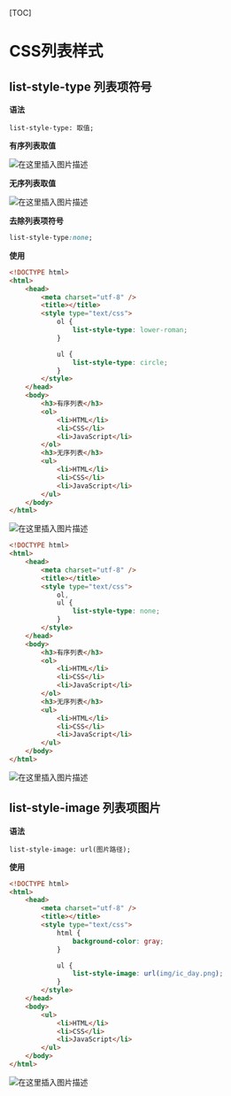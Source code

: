[TOC]

# CSS列表样式

## list-style-type 列表项符号

**语法**

```
list-style-type: 取值;
```

**有序列表取值**

![在这里插入图片描述](https://img-blog.csdnimg.cn/e4ebc84bb535416cb565678269970030.png)

**无序列表取值**

![在这里插入图片描述](https://img-blog.csdnimg.cn/62972dee383348d092ee623320dd6308.png)

**去除列表项符号**

```css
list-style-type:none;
```

**使用**

```html
<!DOCTYPE html>
<html>
    <head>
        <meta charset="utf-8" />
        <title></title>
        <style type="text/css">
            ol {
                list-style-type: lower-roman;
            }

            ul {
                list-style-type: circle;
            }
        </style>
    </head>
    <body>
        <h3>有序列表</h3>
        <ol>
            <li>HTML</li>
            <li>CSS</li>
            <li>JavaScript</li>
        </ol>
        <h3>无序列表</h3>
        <ul>
            <li>HTML</li>
            <li>CSS</li>
            <li>JavaScript</li>
        </ul>
    </body>
</html>
```

![在这里插入图片描述](https://img-blog.csdnimg.cn/07b4639d500f49b3bfc1b1a5dbffdb7a.png)

```html
<!DOCTYPE html>
<html>
	<head>
		<meta charset="utf-8" />
		<title></title>
		<style type="text/css">
			ol,
			ul {
				list-style-type: none;
			}
		</style>
	</head>
	<body>
		<h3>有序列表</h3>
		<ol>
			<li>HTML</li>
			<li>CSS</li>
			<li>JavaScript</li>
		</ol>
		<h3>无序列表</h3>
		<ul>
			<li>HTML</li>
			<li>CSS</li>
			<li>JavaScript</li>
		</ul>
	</body>
</html>
```

![在这里插入图片描述](https://img-blog.csdnimg.cn/a416f86903c24397ba41191a9a31dc76.png)



## list-style-image 列表项图片

**语法**

```
list-style-image: url(图片路径);
```

**使用**

```html
<!DOCTYPE html>
<html>
    <head>
        <meta charset="utf-8" />
        <title></title>
        <style type="text/css">
            html {
                background-color: gray;
            }

            ul {
                list-style-image: url(img/ic_day.png);
            }
        </style>
    </head>
    <body>
        <ul>
            <li>HTML</li>
            <li>CSS</li>
            <li>JavaScript</li>
        </ul>
    </body>
</html>
```

![在这里插入图片描述](https://img-blog.csdnimg.cn/6aa54b423bdd4621be9ed8f09328b323.png)

